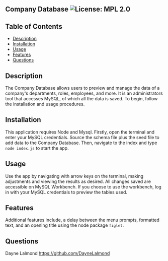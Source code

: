 ## Company Database ![License: MPL 2.0](https://img.shields.io/badge/License-MPL_2.0-brightgreen.svg)
    
## Table of Contents

- [Description](#description)
- [Installation](#installation)
- [Usage](#usage)
- [Features](#features)
- [Questions](#questions)

## Description
The Company Database allows users to preview and manage the data of a company's departments, roles, employees, and more. It is an administrators tool that accesses MySQL, of which all the data is saved. To begin, follow the installation and usage procedures. 

## Installation
This application requires Node and Mysql. Firstly, open the terminal and enter your MySQL credentials. Source the schema file plus the seed file to add data to the Company Database. Then, navigate to the index and type `node index.js` to start the app.
    
## Usage
Use the app by navigating with arrow keys on the terminal, making adjustments and viewing the results as desired. All changes saved are accessible on MySQL Workbench. If you choose to use the workbench, log in with your MySQL credentials to preview the tables used.
    
## Features
Additional features include, a delay between the menu prompts, formatted text, and an opening title using the node package `figlet`.
       
## Questions
Dayne Lalmond
https://github.com/DayneLalmond


